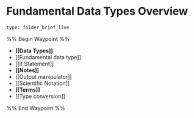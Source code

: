 # Fundamental Data Types Overview
 
```ccard
type: folder_brief_live
```
 
%% Begin Waypoint %%
- **[[Data Types]]**
- [[Fundamental data type]]
- [[if Statement]]
- **[[Notes]]**
- [[Output manipulator]]
- [[Scientific Notation]]
- **[[Terms]]**
- [[Type conversion]]

%% End Waypoint %%